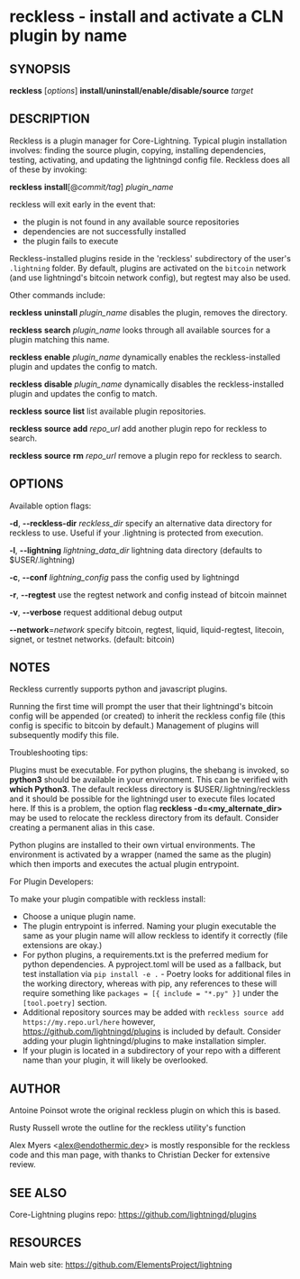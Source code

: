 reckless - install and activate a CLN plugin by name
====================================================

SYNOPSIS
--------

**reckless** [*options*] **install/uninstall/enable/disable/source** *target*

DESCRIPTION
-----------

Reckless is a plugin manager for Core-Lightning. Typical plugin
installation involves: finding the source plugin, copying,
installing dependencies, testing, activating, and updating the
lightningd config file. Reckless does all of these by invoking:

**reckless** **install**[@*commit/tag*] *plugin\_name*

reckless will exit early in the event that:

- the plugin is not found in any available source repositories
- dependencies are not successfully installed
- the plugin fails to execute

Reckless-installed plugins reside in the 'reckless' subdirectory
of the user's `.lightning` folder.  By default, plugins are activated
on the `bitcoin` network (and use lightningd's bitcoin network
config), but regtest may also be used.

Other commands include:

**reckless** **uninstall** *plugin\_name*
	disables the plugin, removes the directory.

**reckless** **search** *plugin\_name*
	looks through all available sources for a plugin matching
	this name.

**reckless** **enable** *plugin\_name*
	dynamically enables the reckless-installed plugin and updates
	the config to match.

**reckless** **disable** *plugin\_name*
	dynamically disables the reckless-installed plugin and updates
	the config to match.

**reckless** **source** **list**
	list available plugin repositories.

**reckless** **source** **add** *repo\_url*
	add another plugin repo for reckless to search.

**reckless** **source** **rm** *repo\_url*
	remove a plugin repo for reckless to search.

OPTIONS
-------

Available option flags:

**-d**, **--reckless-dir** *reckless\_dir*
	specify an alternative data directory for reckless to use.
	Useful if your .lightning is protected from execution.

**-l**, **--lightning** *lightning\_data\_dir*
	lightning data directory (defaults to $USER/.lightning)

**-c**, **--conf** *lightning\_config*
	pass the config used by lightningd

**-r**, **--regtest**
	use the regtest network and config instead of bitcoin mainnet

**-v**, **--verbose**
	request additional debug output

**--network**=*network*
	specify bitcoin, regtest, liquid, liquid-regtest, litecoin, signet,
	or testnet networks. (default: bitcoin)

NOTES
-----

Reckless currently supports python and javascript plugins.

Running the first time will prompt the user that their lightningd's
bitcoin config will be appended (or created) to inherit the reckless
config file (this config is specific to bitcoin by default.)
Management of plugins will subsequently modify this file.


Troubleshooting tips:

Plugins must be executable. For python plugins, the shebang is
invoked, so **python3** should be available in your environment. This
can be verified with **which Python3**. The default reckless directory
is $USER/.lightning/reckless and it should be possible for the
lightningd user to execute files located here.  If this is a problem,
the option flag **reckless -d=<my\_alternate\_dir>** may be used to
relocate the reckless directory from its default. Consider creating a
permanent alias in this case.

Python plugins are installed to their own virtual environments. The
environment is activated by a wrapper (named the same as the plugin)
which then imports and executes the actual plugin entrypoint.

For Plugin Developers:

To make your plugin compatible with reckless install:

- Choose a unique plugin name.
- The plugin entrypoint is inferred.  Naming your plugin executable
    the same as your plugin name will allow reckless to identify it
    correctly (file extensions are okay.)
- For python plugins, a requirements.txt is the preferred medium for
    python dependencies. A pyproject.toml will be used as a fallback,
    but test installation via `pip install -e .` - Poetry looks for
    additional files in the working directory, whereas with pip, any
    references to these will require something like
    `packages = [{ include = "*.py" }]` under the `[tool.poetry]`
    section.
- Additional repository sources may be added with
    `reckless source add https://my.repo.url/here` however,
    https://github.com/lightningd/plugins is included by default.
    Consider adding your plugin lightningd/plugins to make
    installation simpler.
- If your plugin is located in a subdirectory of your repo with a
    different name than your plugin, it will likely be overlooked.

AUTHOR
------

Antoine Poinsot wrote the original reckless plugin on which this is
based.

Rusty Russell wrote the outline for the reckless utility's function

Alex Myers <<alex@endothermic.dev>> is mostly responsible for the
reckless code and this man page, with thanks to Christian Decker for
extensive review.

SEE ALSO
--------

Core-Lightning plugins repo: <https://github.com/lightningd/plugins>

RESOURCES
---------

Main web site: <https://github.com/ElementsProject/lightning>
